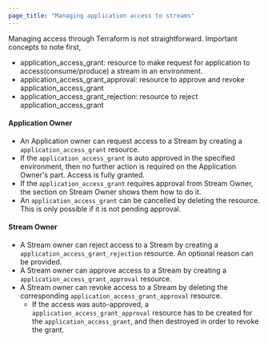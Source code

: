 ```yaml
---
page_title: "Managing application access to streams"
---
```


Managing access through Terraform is not straightforward.
Important concepts to note first,
- application_access_grant: resource to make request for application to access(consume/produce) a stream in an environment.
- application_access_grant_approval: resource to approve and revoke application_access_grant
- application_access_grant_rejection: resource to reject application_access_grant


#### Application Owner
- An Application owner can request access to a Stream by creating a `application_access_grant` resource.
- If the `application_access_grant` is auto approved in the specified environment, then no further action is required on the Application Owner's part. Access is fully granted.
- If the `application_access_grant` requires approval from Stream Owner, the section on Stream Owner shows them how to do it.
- An `application_access_grant` can be cancelled by deleting the resource. This is only possible if it is not pending approval.

#### Stream Owner
- A Stream owner can reject access to a Stream by creating a `application_access_grant_rejection` resource. An optional reason can be provided.
- A Stream owner can approve access to a Stream by creating a `application_access_grant_approval` resource. 
- A Stream owner can revoke access to a Stream by deleting the corresponding `application_access_grant_approval` resource.
  - If the access was auto-approved, a `application_access_grant_approval` resource has to be created for the `application_access_grant`, and then destroyed in order to revoke the grant.

